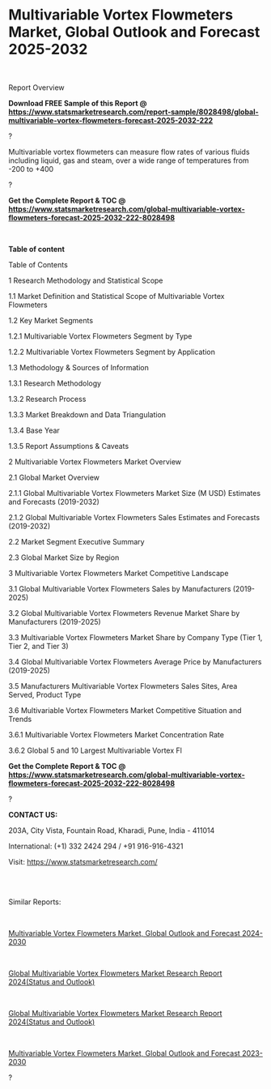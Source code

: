 <h1>Multivariable Vortex Flowmeters Market, Global Outlook and Forecast 2025-2032</h1><br/><p>Report Overview</p>
 
 
 
 <div><b>Download FREE Sample of this Report @ <a href="https://www.statsmarketresearch.com/download-free-sample/8028498/global-multivariable-vortex-flowmeters-forecast-2025-2032-222">https://www.statsmarketresearch.com/report-sample/8028498/global-multivariable-vortex-flowmeters-forecast-2025-2032-222</a></b></div>
 
 
 
 <p>? </p>
 
 
 
 <p>Multivariable vortex flowmeters can measure flow rates of various fluids including liquid, gas and steam, over a wide range of temperatures from -200 to +400</p>
 
 
 
 <p>? </p>
 
 
 
 <div><b>Get the Complete Report & TOC @ <a href="https://www.statsmarketresearch.com/global-multivariable-vortex-flowmeters-forecast-2025-2032-222-8028498">https://www.statsmarketresearch.com/global-multivariable-vortex-flowmeters-forecast-2025-2032-222-8028498</a></b></div>
 
 
 
 <p><br />
 
 <b>Table of content</b></p>
 
 
 
 <p>Table of Contents<br />
 
 1 Research Methodology and Statistical Scope<br />
 
 1.1 Market Definition and Statistical Scope of Multivariable Vortex Flowmeters<br />
 
 1.2 Key Market Segments<br />
 
 1.2.1 Multivariable Vortex Flowmeters Segment by Type<br />
 
 1.2.2 Multivariable Vortex Flowmeters Segment by Application<br />
 
 1.3 Methodology & Sources of Information<br />
 
 1.3.1 Research Methodology<br />
 
 1.3.2 Research Process<br />
 
 1.3.3 Market Breakdown and Data Triangulation<br />
 
 1.3.4 Base Year<br />
 
 1.3.5 Report Assumptions & Caveats<br />
 
 2 Multivariable Vortex Flowmeters Market Overview<br />
 
 2.1 Global Market Overview<br />
 
 2.1.1 Global Multivariable Vortex Flowmeters Market Size (M USD) Estimates and Forecasts (2019-2032)<br />
 
 2.1.2 Global Multivariable Vortex Flowmeters Sales Estimates and Forecasts (2019-2032)<br />
 
 2.2 Market Segment Executive Summary<br />
 
 2.3 Global Market Size by Region<br />
 
 3 Multivariable Vortex Flowmeters Market Competitive Landscape<br />
 
 3.1 Global Multivariable Vortex Flowmeters Sales by Manufacturers (2019-2025)<br />
 
 3.2 Global Multivariable Vortex Flowmeters Revenue Market Share by Manufacturers (2019-2025)<br />
 
 3.3 Multivariable Vortex Flowmeters Market Share by Company Type (Tier 1, Tier 2, and Tier 3)<br />
 
 3.4 Global Multivariable Vortex Flowmeters Average Price by Manufacturers (2019-2025)<br />
 
 3.5 Manufacturers Multivariable Vortex Flowmeters Sales Sites, Area Served, Product Type<br />
 
 3.6 Multivariable Vortex Flowmeters Market Competitive Situation and Trends<br />
 
 3.6.1 Multivariable Vortex Flowmeters Market Concentration Rate<br />
 
 3.6.2 Global 5 and 10 Largest Multivariable Vortex Fl</p>
 
 
 
 <div><b>Get the Complete Report & TOC @ <a href="https://www.statsmarketresearch.com/global-multivariable-vortex-flowmeters-forecast-2025-2032-222-8028498">https://www.statsmarketresearch.com/global-multivariable-vortex-flowmeters-forecast-2025-2032-222-8028498</a></b></div>
 
 
 
 <p>? </p>
 
 
 
 <p><b>CONTACT US:</b><br />
 
 203A, City Vista, Fountain Road, Kharadi, Pune, India - 411014<br />
 
 International: (+1) 332 2424 294 / +91 916-916-4321<br />
 
 Visit: <a href="https://www.statsmarketresearch.com/">https://www.statsmarketresearch.com/</a><br />
 
 <br />
 
 <br />
 
 Similar Reports:<br />
 
 <br />
 
 <a href="https://www.statsmarketresearch.com/global-multivariable-vortex-flowmeters-forecast-2024-2030-404-7900698">Multivariable Vortex Flowmeters Market, Global Outlook and Forecast 2024-2030</a><br />
 
 <br />
 
 <a href="https://www.statsmarketresearch.com/global-multivariable-vortex-flowmeters-2024-989-7892647">Global Multivariable Vortex Flowmeters Market Research Report 2024(Status and Outlook)</a><br />
 
 <br />
 
 <a href="https://www.statsmarketresearch.com/global-multivariable-vortex-flowmeters-2024-997-7892648">Global Multivariable Vortex Flowmeters Market Research Report 2024(Status and Outlook)</a><br />
 
 <br />
 
 <a href="https://www.statsmarketresearch.com/global-multivariable-vortex-flowmeters-forecast-2023-2030-862-7873125">Multivariable Vortex Flowmeters Market, Global Outlook and Forecast 2023-2030</a><br />
 
 ? </p>